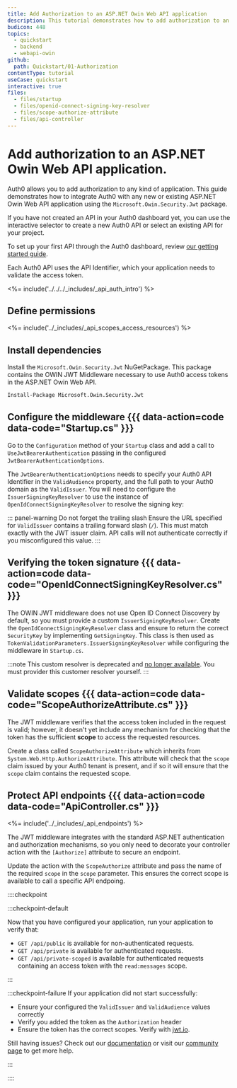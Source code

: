 ```yaml
---
title: Add Authorization to an ASP.NET Owin Web API application
description: This tutorial demonstrates how to add authorization to an ASP.NET OWIN API using the standard JWT middleware.
budicon: 448
topics:
  - quickstart
  - backend
  - webapi-owin
github:
  path: Quickstart/01-Authorization
contentType: tutorial
useCase: quickstart
interactive: true
files:
  - files/startup
  - files/openid-connect-signing-key-resolver
  - files/scope-authorize-attribute
  - files/api-controller
---
```


# Add authorization to an ASP.NET Owin Web API application.
Auth0 allows you to add authorization to any kind of application. This guide demonstrates how to integrate Auth0 with any new or existing ASP.NET Owin Web API application using the `Microsoft.Owin.Security.Jwt` package.

If you have not created an API in your Auth0 dashboard yet, you can use the interactive selector to create a new Auth0 API or select an existing API for your project. 

To set up your first API through the Auth0 dashboard, review [our getting started guide](get-started/auth0-overview/set-up-apis).

Each Auth0 API uses the API Identifier, which your application needs to validate the access token.

<!-- markdownlint-disable MD041 MD002 -->

<%= include('../../../_includes/_api_auth_intro') %>

## Define permissions
<%= include('../_includes/_api_scopes_access_resources') %>


## Install dependencies

Install the `Microsoft.Owin.Security.Jwt` NuGetPackage. This package contains the OWIN JWT Middleware necessary to use Auth0 access tokens in the ASP.NET Owin Web API.
```bash
Install-Package Microsoft.Owin.Security.Jwt
```

## Configure the middleware {{{ data-action=code data-code="Startup.cs" }}}

Go to the `Configuration` method of your `Startup` class and add a call to `UseJwtBearerAuthentication` passing in the configured `JwtBearerAuthenticationOptions`.

The `JwtBearerAuthenticationOptions` needs to specify your Auth0 API Identifier in the `ValidAudience` property, and the full path to your Auth0 domain as the `ValidIssuer`. You will need to configure the `IssuerSigningKeyResolver` to use the instance of `OpenIdConnectSigningKeyResolver` to resolve the signing key:

::: panel-warning Do not forget the trailing slash
Ensure the URL specified for `ValidIssuer` contains a trailing forward slash (`/`). This must match exactly with the JWT issuer claim. API calls will not authenticate correctly if you misconfigured this value.
:::

## Verifying the token signature {{{ data-action=code data-code="OpenIdConnectSigningKeyResolver.cs" }}}
The OWIN JWT middleware does not use Open ID Connect Discovery by default, so you must provide a custom `IssuerSigningKeyResolver`. Create the `OpenIdConnectSigningKeyResolver` class and ensure to return the correct `SecurityKey` by implementing `GetSigningKey`.
This class is then used as `TokenValidationParameters.IssuerSigningKeyResolver` while configuring the middleware in `Startup.cs`.

:::note
This custom resolver is deprecated and [no longer available](https://github.com/auth0/auth0-aspnet-owin/blob/master/SECURITY-NOTICE.md). You must provider this customer resolver yourself.
:::

## Validate scopes {{{ data-action=code data-code="ScopeAuthorizeAttribute.cs" }}}

The JWT middleware verifies that the access token included in the request is valid; however, it doesn't yet include any mechanism for checking that the token has the sufficient **scope** to access the requested resources.

Create a class called `ScopeAuthorizeAttribute` which inherits from `System.Web.Http.AuthorizeAttribute`. This attribute will check that the `scope` claim issued by your Auth0 tenant is present, and if so it will ensure that the `scope` claim contains the requested scope.

## Protect API endpoints {{{ data-action=code data-code="ApiController.cs" }}}

<%= include('../_includes/_api_endpoints') %>

The JWT middleware integrates with the standard ASP.NET authentication and authorization mechanisms, so you only need to decorate your controller action with the `[Authorize]` attribute to secure an endpoint.

Update the action with the `ScopeAuthorize` attribute and pass the name of the required `scope` in the `scope` parameter. This ensures the correct scope is available to call a specific API endpoing.

::::checkpoint

:::checkpoint-default

Now that you have configured your application, run your application to verify that:
* `GET /api/public` is available for non-authenticated requests.
* `GET /api/private` is available for authenticated requests.
* `GET /api/private-scoped` is available for authenticated requests containing an access token with the `read:messages` scope.

:::

:::checkpoint-failure
If your application did not start successfully:
* Ensure your configured the  `ValidIssuer` and `ValidAudience` values correctly
* Verify you added the token as the `Authorization` header
* Ensure the token has the correct scopes. Verify with [jwt.io](https://jwt.io/).

Still having issues? Check out our [documentation](https://auth0.com/docs) or visit our [community page](https://community.auth0.com) to get more help.

:::

::::
